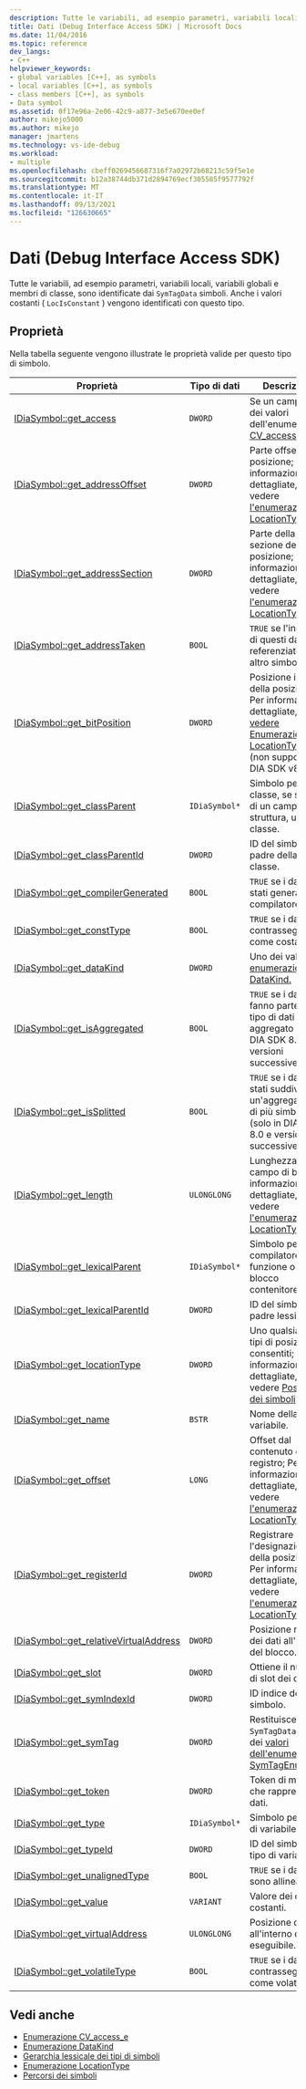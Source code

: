```yaml
---
description: Tutte le variabili, ad esempio parametri, variabili locali, variabili globali e membri di classe, sono identificate dai simboli SymTagData.
title: Dati (Debug Interface Access SDK) | Microsoft Docs
ms.date: 11/04/2016
ms.topic: reference
dev_langs:
- C++
helpviewer_keywords:
- global variables [C++], as symbols
- local variables [C++], as symbols
- class members [C++], as symbols
- Data symbol
ms.assetid: 0f17e96a-2e06-42c9-a877-3e5e670ee0ef
author: mikejo5000
ms.author: mikejo
manager: jmartens
ms.technology: vs-ide-debug
ms.workload:
- multiple
ms.openlocfilehash: cbeff0269456687316f7a02972b68213c59f5e1e
ms.sourcegitcommit: b12a38744db371d2894769ecf305585f9577792f
ms.translationtype: MT
ms.contentlocale: it-IT
ms.lasthandoff: 09/13/2021
ms.locfileid: "126630665"
---
```

# <a name="data-debug-interface-access-sdk"></a>Dati (Debug Interface Access SDK)
Tutte le variabili, ad esempio parametri, variabili locali, variabili globali e membri di classe, sono identificate dai `SymTagData` simboli. Anche i valori costanti ( `LocIsConstant` ) vengono identificati con questo tipo.

## <a name="properties"></a>Proprietà
 Nella tabella seguente vengono illustrate le proprietà valide per questo tipo di simbolo.

|Proprietà|Tipo di dati|Descrizione|
|--------------|---------------|-----------------|
|[IDiaSymbol::get_access](../../debugger/debug-interface-access/idiasymbol-get-access.md)|`DWORD`|Se un campo, uno dei valori dell'enumerazione [CV_access_e .](../../debugger/debug-interface-access/cv-access-e.md)|
|[IDiaSymbol::get_addressOffset](../../debugger/debug-interface-access/idiasymbol-get-addressoffset.md)|`DWORD`|Parte offset della posizione; Per informazioni dettagliate, vedere [l'enumerazione LocationType](../../debugger/debug-interface-access/locationtype.md).|
|[IDiaSymbol::get_addressSection](../../debugger/debug-interface-access/idiasymbol-get-addresssection.md)|`DWORD`|Parte della sezione della posizione; Per informazioni dettagliate, vedere [l'enumerazione LocationType](../../debugger/debug-interface-access/locationtype.md).|
|[IDiaSymbol::get_addressTaken](../../debugger/debug-interface-access/idiasymbol-get-addresstaken.md)|`BOOL`|`TRUE` se l'indirizzo di questi dati è referenziato da un altro simbolo.|
|[IDiaSymbol::get_bitPosition](../../debugger/debug-interface-access/idiasymbol-get-bitposition.md)|`DWORD`|Posizione in bit della posizione; Per informazioni dettagliate, [vedere Enumerazione LocationType](../../debugger/debug-interface-access/locationtype.md) (non supportata in DIA SDK v8.0).|
|[IDiaSymbol::get_classParent](../../debugger/debug-interface-access/idiasymbol-get-classparent.md)|`IDiaSymbol*`|Simbolo per la classe, se si tratta di un campo di struttura, unione o classe.|
|[IDiaSymbol::get_classParentId](../../debugger/debug-interface-access/idiasymbol-get-classparentid.md)|`DWORD`|ID del simbolo padre della classe.|
|[IDiaSymbol::get_compilerGenerated](../../debugger/debug-interface-access/idiasymbol-get-compilergenerated.md)|`BOOL`|`TRUE` se i dati sono stati generati dal compilatore.|
|[IDiaSymbol::get_constType](../../debugger/debug-interface-access/idiasymbol-get-consttype.md)|`BOOL`|`TRUE` se i dati sono contrassegnati come costanti.|
|[IDiaSymbol::get_dataKind](../../debugger/debug-interface-access/idiasymbol-get-datakind.md)|`DWORD`|Uno dei valori [di enumerazione DataKind.](../../debugger/debug-interface-access/datakind.md)|
|[IDiaSymbol::get_isAggregated](../../debugger/debug-interface-access/idiasymbol-get-isaggregated.md)|`BOOL`|`TRUE` se i dati fanno parte di un tipo di dati aggregato (solo in DIA SDK 8.0 e versioni successive).|
|[IDiaSymbol::get_isSplitted](../../debugger/debug-interface-access/idiasymbol-get-issplitted.md)|`BOOL`|`TRUE` se i dati sono stati suddivisi in un'aggregazione di più simboli (solo in DIA SDK 8.0 e versioni successive).|
|[IDiaSymbol::get_length](../../debugger/debug-interface-access/idiasymbol-get-length.md)|`ULONGLONG`|Lunghezza del campo di bit; Per informazioni dettagliate, vedere [l'enumerazione LocationType](../../debugger/debug-interface-access/locationtype.md).|
|[IDiaSymbol::get_lexicalParent](../../debugger/debug-interface-access/idiasymbol-get-lexicalparent.md)|`IDiaSymbol*`|Simbolo per il compilatore, la funzione o il blocco contenitore.|
|[IDiaSymbol::get_lexicalParentId](../../debugger/debug-interface-access/idiasymbol-get-lexicalparentid.md)|`DWORD`|ID del simbolo padre lessicale.|
|[IDiaSymbol::get_locationType](../../debugger/debug-interface-access/idiasymbol-get-locationtype.md)|`DWORD`|Uno qualsiasi dei tipi di posizione consentiti; Per informazioni dettagliate, vedere [Posizioni dei simboli](../../debugger/debug-interface-access/symbol-locations.md)|
|[IDiaSymbol::get_name](../../debugger/debug-interface-access/idiasymbol-get-name.md)|`BSTR`|Nome della variabile.|
|[IDiaSymbol::get_offset](../../debugger/debug-interface-access/idiasymbol-get-offset.md)|`LONG`|Offset dal contenuto del registro; Per informazioni dettagliate, vedere [l'enumerazione LocationType](../../debugger/debug-interface-access/locationtype.md).|
|[IDiaSymbol::get_registerId](../../debugger/debug-interface-access/idiasymbol-get-registerid.md)|`DWORD`|Registrare l'designazione della posizione; Per informazioni dettagliate, vedere [l'enumerazione LocationType](../../debugger/debug-interface-access/locationtype.md).|
|[IDiaSymbol::get_relativeVirtualAddress](../../debugger/debug-interface-access/idiasymbol-get-relativevirtualaddress.md)|`DWORD`|Posizione relativa dei dati all'interno del blocco.|
|[IDiaSymbol::get_slot](../../debugger/debug-interface-access/idiasymbol-get-slot.md)|`DWORD`|Ottiene il numero di slot dei dati.|
|[IDiaSymbol::get_symIndexId](../../debugger/debug-interface-access/idiasymbol-get-symindexid.md)|`DWORD`|ID indice del simbolo.|
|[IDiaSymbol::get_symTag](../../debugger/debug-interface-access/idiasymbol-get-symtag.md)|`DWORD`|Restituisce `SymTagData` (uno dei [valori dell'enumerazione SymTagEnum).](../../debugger/debug-interface-access/symtagenum.md)|
|[IDiaSymbol::get_token](../../debugger/debug-interface-access/idiasymbol-get-token.md)|`DWORD`|Token di metadati che rappresenta i dati.|
|[IDiaSymbol::get_type](../../debugger/debug-interface-access/idiasymbol-get-type.md)|`IDiaSymbol*`|Simbolo per il tipo di variabile.|
|[IDiaSymbol::get_typeId](../../debugger/debug-interface-access/idiasymbol-get-typeid.md)|`DWORD`|ID del simbolo del tipo di variabile.|
|[IDiaSymbol::get_unalignedType](../../debugger/debug-interface-access/idiasymbol-get-unalignedtype.md)|`BOOL`|`TRUE` se i dati non sono allineati.|
|[IDiaSymbol::get_value](../../debugger/debug-interface-access/idiasymbol-get-value.md)|`VARIANT`|Valore dei dati costanti.|
|[IDiaSymbol::get_virtualAddress](../../debugger/debug-interface-access/idiasymbol-get-virtualaddress.md)|`ULONGLONG`|Posizione dei dati all'interno del file eseguibile.|
|[IDiaSymbol::get_volatileType](../../debugger/debug-interface-access/idiasymbol-get-volatiletype.md)|`BOOL`|`TRUE` se i dati sono contrassegnati come volatili.|

## <a name="see-also"></a>Vedi anche
- [Enumerazione CV_access_e](../../debugger/debug-interface-access/cv-access-e.md)
- [Enumerazione DataKind](../../debugger/debug-interface-access/datakind.md)
- [Gerarchia lessicale dei tipi di simboli](../../debugger/debug-interface-access/lexical-hierarchy-of-symbol-types.md)
- [Enumerazione LocationType](../../debugger/debug-interface-access/locationtype.md)
- [Percorsi dei simboli](../../debugger/debug-interface-access/symbol-locations.md)
